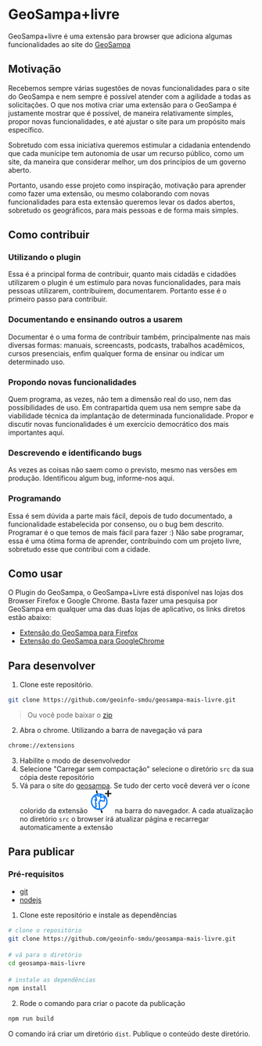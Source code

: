 # GeoSampa+livre

GeoSampa+livre é uma extensão para browser que adiciona algumas funcionalidades ao site do [GeoSampa](http://geosampa.prefeitura.sp.gov.br)

## Motivação

Recebemos sempre várias sugestões de novas funcionalidades para o site do GeoSampa e nem sempre é possível atender com a agilidade a todas as solicitações. O que nos motiva criar uma extensão para o GeoSampa é justamente mostrar que é possível, de maneira relativamente simples, propor novas funcionalidades, e até ajustar o site para um propósito mais específico.

Sobretudo com essa iniciativa queremos estimular a cidadania entendendo que cada munícipe tem autonomia de usar um recurso público, como um site, da maneira que considerar melhor, um dos princípios de um governo aberto.

Portanto, usando esse projeto como inspiração, motivação para aprender como fazer uma extensão, ou mesmo colaborando com novas funcionalidades para esta extensão queremos levar os dados abertos, sobretudo os geográficos, para mais pessoas e de forma mais simples.

## Como contribuir

### Utilizando o plugin
Essa é a principal forma de contribuir, quanto mais cidadãs e cidadões utilizarem o plugin é um estimulo para novas funcionalidades, para mais pessoas utilizarem, contribuirem, documentarem. Portanto esse é o primeiro passo para contribuir.

### Documentando e ensinando outros a usarem
Documentar é o uma forma de contribuir também, principalmente nas mais diversas formas: manuais, screencasts, podcasts, trabalhos acadêmicos, cursos presenciais, enfim qualquer forma de ensinar ou indicar um determinado uso.

### Propondo novas funcionalidades
Quem programa, as vezes, não tem a dimensão real do uso, nem das possibilidades de uso. Em contrapartida quem usa nem sempre sabe da viabilidade técnica da implantação de determinada funcionalidade. Propor e discutir novas funcionalidades é um exercício democrático dos mais importantes aqui. 

### Descrevendo e identificando bugs
As vezes as coisas não saem como o previsto, mesmo nas versões em produção. Identificou algum bug, informe-nos aqui.

### Programando
Essa é sem dúvida a parte mais fácil, depois de tudo documentado, a funcionalidade estabelecida por consenso, ou o bug bem descrito. Programar é o que temos de mais fácil para fazer :) Não sabe programar, essa é uma ótima forma de aprender, contribuindo com um projeto livre, sobretudo esse que contribui com a cidade.

## Como usar

O Plugin do GeoSampa, o GeoSampa+Livre está disponível nas lojas dos Browser Firefox e Google Chrome. Basta fazer uma pesquisa por GeoSampa em qualquer uma das duas lojas de aplicativo, os links diretos estão abaixo:

- [Extensão do GeoSampa para Firefox](https://addons.mozilla.org/pt-BR/firefox/addon/geosampa-livre/)
- [Extensão do GeoSampa para GoogleChrome](https://chrome.google.com/webstore/detail/geosampa%2Blivre/blodiljgmokaioebejlhlmniiafddmbk)

## Para desenvolver
1. Clone este repositório.

```bash
git clone https://github.com/geoinfo-smdu/geosampa-mais-livre.git
```
> Ou você pode baixar o [zip](https://github.com/geoinfo-smdu/geosampa-mais-livre/archive/master.zip)

2. Abra o chrome. Utilizando a barra de navegação vá para

```bash
chrome://extensions
```
3. Habilite o modo de desenvolvedor
4. Selecione "Carregar sem compactação" selecione o diretório `src` da sua cópia deste repositório
5. Vá para o site do [geosampa](http://geosampa.prefeitura.sp.gov.br/PaginasPublicas/_SBC.aspx). Se tudo der certo você deverá ver o ícone colorido da extensão ![icone](./src/icons/geosampa-mais-48px.png) na barra do navegador. A cada atualização no diretório `src` o browser irá atualizar página e recarregar automaticamente a extensão

## Para publicar
### Pré-requisitos
 - [git](https://git-scm.com/downloads)
 - [nodejs](https://nodejs.org/en/download)

1. Clone este repositório e instale as dependências

```bash
# clone o repositório
git clone https://github.com/geoinfo-smdu/geosampa-mais-livre.git

# vá para o diretório
cd geosampa-mais-livre

# instale as dependências
npm install
```

2. Rode o comando para criar o pacote da publicação

```bash
npm run build
```
O comando irá criar um diretório `dist`. Publique o conteúdo deste diretório.